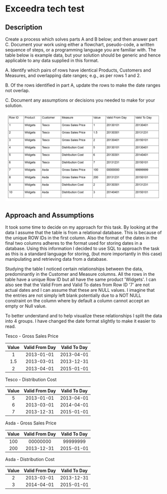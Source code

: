 # Exceedra tech test

## Description

Create a process which solves parts A and B below; and then answer part C. Document your work using either a flowchart, pseudo-code, a written sequence of steps, or a programming language you are familiar with. The table below is example data, but your solution should be generic and hence applicable to any data supplied in this format.

  A.	Identify which pairs of rows have identical Products, Customers and Measures, and overlapping date ranges; e.g., as per rows 1 and 2.

  B.	Of the rows identified in part A, update the rows to make the date ranges not overlap.

  C.	Document any assumptions or decisions you needed to make for your solution.

  ![table](./Images/Presentation2.png)
  
## Approach and Assumptions

It took some time to decide on my approach for this task. By looking at the data I assume that the table is from a relational database. This is because of the unique ROW IDs in the first column. Also the format of the dates in the final two columns adheres to the format used for storing dates in a database.
Using this information I decided to use SQL to approach the task as this is a standard language for storing, (but more importantly in this case) manipulating and retrieving data from a database.

Studying the table I noticed certain relationships between the data, predominantly in the Customer and Measure columns. All the rows in the table have a unique Row ID but all have the same product 'Widgets'. I can also see that the Valid From and Valid To dates from Row ID '7' are not actual dates and I can assume that these are NULL values. I imagine that the entries are not simply left blank potentially due to a NOT NULL constraint on the column where by default a column cannot accept an empty or Null value.

To better understand and to help visualize these relationships I split the data into 4 groups. I have changed the date format slightly to make it easier to read.



Tesco - Gross Sales Price

| Value | Valid From Day | Valid To Day |
| :---: | :------------: | :----------: |
| 1     | 2013-01-01     | 2013-04-01   |
| 1.5   | 2013-03-01     | 2013-12-31   |
| 2     | 2013-04-01     | 2015-01-01   |


Tesco - Distribution Cost

| Value | Valid From Day | Valid To Day |
| :---: | :------------: | :----------: |
| 5 | 2013-01-01 | 2013-04-01 |
| 6 | 2013-03-01 | 2014-04-01 |
| 7 | 2013-12-31 | 2015-01-01 |


Asda - Gross Sales Price

| Value | Valid From Day | Valid To Day |
| :---: | :------------: | :----------: |
| 100 | 00000000 | 99999999 |
| 200 | 2013-12-31 | 2015-01-01 |


Asda - Distribution Cost

| Value | Valid From Day | Valid To Day |
| :---: | :------------: | :----------: |
| 2 | 2013-03-01 | 2013-12-31|
| 3 | 2014-04-01 | 2015-01-01|


